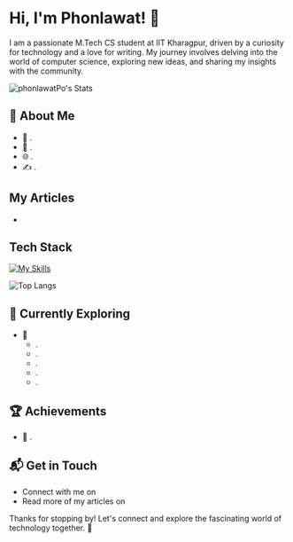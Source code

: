 # Hi, I'm Phonlawat! 🙏

I am a passionate M.Tech CS student at IIT Kharagpur, driven by a curiosity for technology and a love for writing. My journey involves delving into the world of computer science, exploring new ideas, and sharing my insights with the community.

![phonlawatPo's Stats](https://github-readme-stats.vercel.app/api?username=phonlawatPo&theme=vue-dark&show_icons=true&hide_border=true&count_private=true)

## 🚀 About Me

- 🔭 .
- 📝 .
- 🌐 .
- ✍️ .

## My Articles
- 


## Tech Stack
[![My Skills](https://skillicons.dev/icons?i=html,css,bootstrap,js,jquery)](https://skillicons.dev)

![Top Langs](https://github-readme-stats.vercel.app/api/top-langs/?username=phonlawatPo&layout=compact&bg_color=00000000)

## 🌱 Currently Exploring

- 🚀 
  - .
  - .
  - .
  - .
  - .

 ## 🏆 Achievements

- 🌟 .


## 📬 Get in Touch

- Connect with me on 
- Read more of my articles on 

Thanks for stopping by! Let's connect and explore the fascinating world of technology together. 🚀



<!--

Here are some ideas to get you started:

- 🔭 I’m currently working on ...
- 🌱 I’m currently learning ...
- 👯 I’m looking to collaborate on ...
- 🤔 I’m looking for help with ...
- 💬 Ask me about ...
- 📫 How to reach me: ...
- 😄 Pronouns: ...
- ⚡ Fun fact: ...
-->
